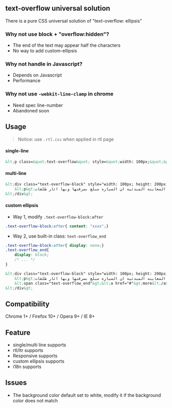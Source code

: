 ## text-overflow universal solution

There is a pure CSS universal solution of "text-overflow: ellipsis"

### Why not use block + "overflow:hidden"?

- The end of the text may appear half the characters
- No way to add custom-ellipsis

### Why not handle in Javascript?

- Depends on Javascript
- Performance

### Why not use `-webkit-line-clamp` in chrome
- Need spec line-number
- Abandoned soon

## Usage

> Notice: use `.rtl.css` when applied in rtl page

#### single-line

```html
&lt;p class=&quot;text-overflow&quot; style=&quot;width: 100px;&quot;&gt;Bruna Marquezine e Giovanna Antonelli não param! Mesmo com o domingo.&lt;/p&gt;
```

#### multi-line

```html
&lt;div class="text-overflow-block" style="width: 100px; height: 200px;"&gt;
    &lt;p&gt;تكثف مباحث القليوبيه جهودها للقبض علي مسلحين اقتحموا كمين شرطه متحرك بمدخل مدينه العبور بطريق بلبيس الصحراوي، حيث قام الجناه بفتح النار علي القوات عندما حاول افراده ايقافها للتفتيش دون اصابات، وتبادلت معهم القوات اطلاق الرصاص لكن المهاجمين فروا هاربين وتركوا السياره علي جانب الطريق، وكشفت المعاينه المبدئيه ان السياره مبلغ بسرقتها وبها اثار طلقات بفتح النار علي القوات عندما حاول افراده ايقافها للتفتيش دون اصابات، وتبادلت معهم القوات اطلاق الرصاص لكن المهاجمين فروا هاربين وتركوا السياره علي جانب الطريق، وكشفت المعاينه المبدئيه ان السياره مبلغ بسرقتها وبها اثار طلقات بفتح النار علي القوات عندما حاول افراده ايقافها للتفتيش دون اصابات، وتبادلت معهم القوات اطلاق الرصاص لكن المهاجمين فروا هاربين وتركوا السياره علي جانب الطريق، وكشفت المعاينه المبدئيه ان السياره مبلغ بسرقتها وبها اثار طلقات&lt;/p&gt;
&lt;/div&gt;
```

#### custom ellipsis

- Way 1, modify `.text-overflow-block:after`

```css
.text-overflow-block:after{ content: "xxxx";}
```

- Way 2, use built-in class: `text-overflow_end`

```css
.text-overflow-block:after{ display: none;}
.text-overflow_end{
    display: block;
    /* ... */
}
```

```html
&lt;div class="text-overflow-block" style="width: 100px; height: 200px;"&gt;
    &lt;p&gt;تكثف مباحث القليوبيه جهودها للقبض علي مسلحين اقتحموا كمين شرطه متحرك بمدخل مدينه العبور بطريق بلبيس الصحراوي، حيث قام الجناه بفتح النار علي القوات عندما حاول افراده ايقافها للتفتيش دون اصابات، وتبادلت معهم القوات اطلاق الرصاص لكن المهاجمين فروا هاربين وتركوا السياره علي جانب الطريق، وكشفت المعاينه المبدئيه ان السياره مبلغ بسرقتها وبها اثار طلقات بفتح النار علي القوات عندما حاول افراده ايقافها للتفتيش دون اصابات، وتبادلت معهم القوات اطلاق الرصاص لكن المهاجمين فروا هاربين وتركوا السياره علي جانب الطريق، وكشفت المعاينه المبدئيه ان السياره مبلغ بسرقتها وبها اثار طلقات بفتح النار علي القوات عندما حاول افراده ايقافها للتفتيش دون اصابات، وتبادلت معهم القوات اطلاق الرصاص لكن المهاجمين فروا هاربين وتركوا السياره علي جانب الطريق، وكشفت المعاينه المبدئيه ان السياره مبلغ بسرقتها وبها اثار طلقات&lt;/p&gt;
    &lt;span class="text-overflow_end"&gt;&lt;a href="#"&gt;more&lt;/a&gt;&lt;/span&gt;
&lt;/div&gt;
```

## Compatibility

Chrome 1+ / Firefox 10+ / Opera 9+ / IE 8+

## Feature

- single/multi line supports
- rtl/ltr supports
- Responsive supports
- custom ellipsis supports
- i18n supports

## Issues

- The background color default set to white, modify it if the background color does not match